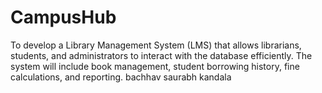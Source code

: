 # CampusHub
To develop a Library Management System (LMS) that allows librarians, students, and administrators to interact with the database efficiently. The system will include book management, student borrowing history, fine calculations, and reporting.
bachhav saurabh kandala